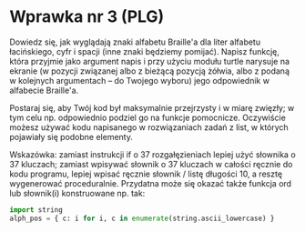 # Wprawka nr 3 (PLG)

Dowiedz się, jak wyglądają znaki alfabetu Braille'a dla liter alfabetu łacińskiego, cyfr i spacji (inne znaki będziemy pomijać). Napisz funkcję, która przyjmie jako argument napis i przy użyciu modułu turtle narysuje na ekranie (w pozycji związanej albo z bieżącą pozycją żółwia, albo z podaną w kolejnych argumentach – do Twojego wyboru) jego odpowiednik w alfabecie Braille'a.

Postaraj się, aby Twój kod był maksymalnie przejrzysty i w miarę zwięzły; w tym celu np. odpowiednio podziel go na funkcje pomocnicze. Oczywiście możesz używać kodu napisanego w rozwiązaniach zadań z list, w których pojawiały się podobne elementy.

Wskazówka: zamiast instrukcji if o 37 rozgałęzieniach lepiej użyć słownika o 37 kluczach; zamiast wpisywać słownik o 37 kluczach w całości ręcznie do kodu programu, lepiej wpisać ręcznie słownik / listę długości 10, a resztę wygenerować proceduralnie. Przydatna może się okazać także funkcja ord lub słownik(i) konstruowane np. tak:

```py
import string
alph_pos = { c: i for i, c in enumerate(string.ascii_lowercase) }
```
